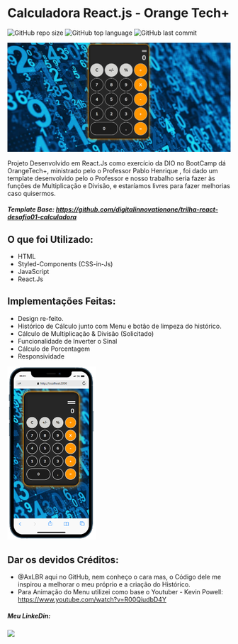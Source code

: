 # Calculadora React.js - Orange Tech+

![GitHub repo size](https://img.shields.io/github/repo-size/cosme7/Calculadora_DIO-OrangeTech?color=purple&style=for-the-badge)
![GitHub top language](https://img.shields.io/github/languages/top/cosme7/Calculadora_DIO-OrangeTech?color=purple&style=for-the-badge)
![GitHub last commit](https://img.shields.io/github/last-commit/cosme7/Calculadora_DIO-OrangeTech?color=purple&style=for-the-badge)

<img width="600" src="src/Assets/demo-desktop.png" alt='Desktop' title="Desktop"/>

Projeto Desenvolvido em React.Js como exercício da DIO no BootCamp dá OrangeTech+, ministrado pelo o Professor Pablo Henrique
, foi dado um template desenvolvido pelo o Professor e nosso trabalho seria fazer às funções de Multiplicação e Divisão, e estaríamos livres
para fazer melhorias caso quisermos.

##### Template Base: https://github.com/digitalinnovationone/trilha-react-desafio01-calculadora

## O que foi Utilizado:
* HTML
* Styled-Components (CSS-in-Js)
* JavaScript
* React.Js

## Implementações Feitas:
* Design re-feito.
* Histórico de Cálculo junto com Menu e botão de limpeza do histórico.
* Cálculo de Multiplicação & Divisão (Solicitado)
* Funcionalidade de Inverter o Sinal
* Cálculo de Porcentagem
* Responsividade
<img width="200" src="src/Assets/demo-mobile.png" alt='Desktop' title="Mobile"/>

## Dar os devidos Créditos:
* @AxLBR aqui no GitHub, nem conheço o cara mas, o Código dele me inspirou a melhorar o meu próprio e a criação do Histórico.
* Para Animação do Menu utilizei como base o Youtuber - Kevin Powell:
https://www.youtube.com/watch?v=R00QiudbD4Y

##### Meu LinkeDin: 
<a href="https://www.linkedin.com/in/cosme-da-silva-leite-08baa3219/" target="_blank"><img src="https://img.shields.io/badge/-LinkedIn-%230077B5?style=for-the-badge&logo=linkedin&logoColor=white" target="_blank"></a>

